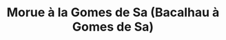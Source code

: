 ---
astuces:
- astuce: Surtout ne jamais ajouter de sel, la morue reste toujours salée
- astuce: Bien anticiper l'éfilage de la morue ! ça brûle les doits quand c'est chaud
    et ça prend du temps
- astuce: Acheter des olives dénoyautées !!!
categories:
- Plat chaud
check: Non
checkAlwaysOk: false
checkfor: 6
cuisson: Oui
description: ''
draft: false
img: https://encrypted-tbn0.gstatic.com/images?q=tbn:ANd9GcT3oQJ7wZKJrKtQXfowLHqcBs-9CQrTP33qjQ&s
ingredients:
  animaux:
  - commentaire: Morue salée
    quantite: 13
    title: Morue (poisson)
    unit: Kg
  epices:
  - quantite: ''
    title: Poivre noir moulu
    unit: grammes
  - quantite: 8
    title: Persil frais
    unit: bottes
  frais: []
  legumes:
  - commentaire: Dénouyauté
    quantite: 1.6
    title: Olives noires à la grecque
    unit: Kg
  - quantite: 6
    title: Ail
    unit: tête·s
  - quantite: 3
    title: Oignon
    unit: Kg
  - commentaire: Chair ferme
    quantite: 25
    title: Pomme de terre
    unit: Kg
  lof:
  - quantite: 200
    title: huile d'olive
    unit: ml
  - quantite: 300
    title: huile de tournesol
    unit: ml
  - quantite: 50
    title: Oeuf
    unit: unité
layout: recettes
materiel:
- Gastro 1/1 (Normaux)
- Four
- Marmitte
- Bruleur
- Gastro Perforé 1/1 (Profonds)
plate: 100
preparation: "Faire bouillir une grande quantité d'eau pour y faire cuire la morue\
  \ désalée. Jeter les morceaux dans l'eau bouillante. Il faut que ça bouillonne dedans\
  \ pendant 10min. Il est possible de le faire en plusieurs fois et retirer les bouts\
  \ de morue avec un écumoir ou une araignée. **Il faut dans tout les cas conserver\
  \ de quoi faire cuire les patates dans l'eau de cuisson de la morue (vérifier si\
  \ ce n'est pas trop salé dans le ca d'avoir fait cuire la morue en plusieurs fois\
  \ dans la même eau).**\n\nLaisser refroidir la morue bouillie, puis retirer à la\
  \ main les arêtes et la peau et éfiler la chair. ça colle, c'est long.\n\nEplucher,\
  \ laver et découper les patates en rondelles épaisses (1,5 d'épaisseur environ).\
  \ Les rincer, plonger dans **un grand volume d'eau de cuisson de morue tiédie**\
  \ et lancer le feu. Egouter quand il y a une cuisson ferme, pour que les rondelles\
  \ restent entières (rincer à l'eau froide pour être tranquille).\n\nCuire les oeufs\
  \ jusqu'à qu'ils soient durs. Refroidir, éplucher, réserver. \n\nHâcher le persil,\
  \ réserver.\n\nDans un faitout/rodeau faire revenir les oignons coupés en dés et\
  \ l'ail hâché. Ajouter le poivre. Ajouter la morue efilée et laisser le tout sur\
  \ un feu doux pendant 10-15 minutes. \n\nDisposer les bacs gastros nécessaires.\
  \ Ajouter une couche de patates au fond, puis la morue avec les oignons et l'ail\
  \ (répartir un peu partout). Mettre un filet d'huile d'olive dessus. Mettre au four\
  \ pour griller tout ça, puis maintenir au chaud. \n\nAu moment du service (à la\
  \ sortie du four) soupoudrer le persil et les olives sur le plat.\n\nAu dernier\
  \ moment, couper les oeufs en 2 et en ajouter un par personne dans l'assiette.\n\
  \nAcompagner de salade verte."
preparation24h: "!! Désaler la morue !!!\n\nMettre la morue (coupée en bouts) dans\
  \ un grand volume d'eau  Au moins 24h avant ! \n\nLe plus simple est de séparer\
  \ les gros et petits bouts dans des récipients différents.\n\nLes gros bouts peuvent\
  \ être mis à tremper 36h avant, ou il faut leur changer l'eau plus souvent.\n\n\
  Changer l'eau toutes les 6h, ou au moins le soir puis le lendemain matin."
publishDate: 2024-06-07 16:49:00+00:00
regime:
- sans-gluten
- sans-lactose
region: Portugal
temperature: Chaud
title: Morue à la Gomes de Sa (Bacalhau à Gomes de Sa)
titleslug: morue-a-la-gomes-de-sa-bacalhau-a-gomes-de-sa_4txgw862
type: plat
uuid: 4txgw862
---